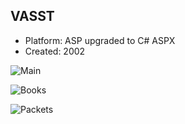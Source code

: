 ## VASST
- Platform: ASP upgraded to C# ASPX
- Created: 2002

![Main](./main_logo.jpg)

![Books](./book_logo.jpg)

![Packets](./packets_logo.gif)